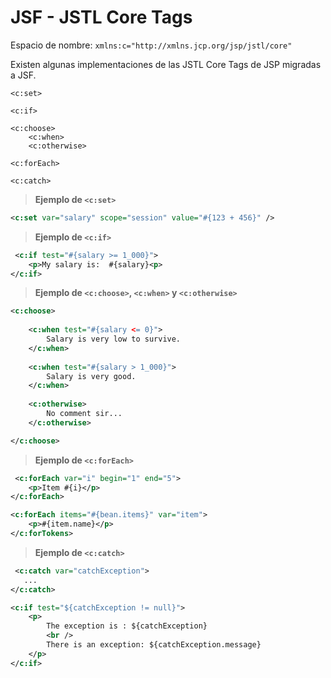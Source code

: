 # JSF - JSTL Core Tags

Espacio de nombre: `xmlns:c="http://xmlns.jcp.org/jsp/jstl/core"`

Existen algunas implementaciones de las JSTL Core Tags de JSP migradas a JSF.

    <c:set>

    <c:if>
    
    <c:choose>
        <c:when>
        <c:otherwise> 
        
    <c:forEach>
    
    <c:catch>

> **Ejemplo de `<c:set>`**

```xml
<c:set var="salary" scope="session" value="#{123 + 456}" />
```

> **Ejemplo de `<c:if>`**

```xml
 <c:if test="#{salary >= 1_000}">
    <p>My salary is:  #{salary}<p>
</c:if>
```

> **Ejemplo de `<c:choose>`, `<c:when>` y `<c:otherwise>`**

```xml
<c:choose>
  
    <c:when test="#{salary <= 0}">
        Salary is very low to survive.
    </c:when>
    
    <c:when test="#{salary > 1_000}">
        Salary is very good.
    </c:when>
    
    <c:otherwise>
        No comment sir...
    </c:otherwise>

</c:choose>
```

> **Ejemplo de `<c:forEach>`**

```xml
 <c:forEach var="i" begin="1" end="5">
    <p>Item #{i}</p>
</c:forEach>

<c:forEach items="#{bean.items}" var="item">
    <p>#{item.name}</p>
</c:forTokens>
```

> **Ejemplo de `<c:catch>`**

```xml
 <c:catch var="catchException">
   ...
</c:catch>

<c:if test="${catchException != null}">
    <p>
        The exception is : ${catchException} 
        <br />
        There is an exception: ${catchException.message}
    </p>
</c:if>
```
